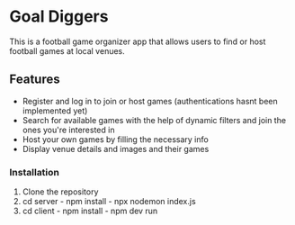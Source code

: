 # Goal Diggers

This is a football game organizer app that allows users to find or host football games at local venues.

## Features
- Register and log in to join or host games (authentications hasnt been implemented yet)
- Search for available games  with the help of dynamic filters and join the ones you're interested in
- Host your own games by filling the necessary info 
- Display venue details and images and their games


### Installation
1. Clone the repository
2. cd server - npm install - npx nodemon index.js
3. cd client - npm install - npm dev run


